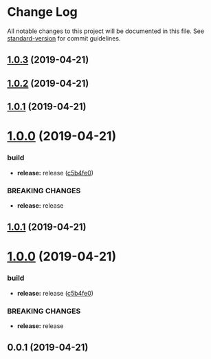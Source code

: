 # Change Log

All notable changes to this project will be documented in this file. See [standard-version](https://github.com/conventional-changelog/standard-version) for commit guidelines.

<a name="1.0.3"></a>
## [1.0.3](https://github.com/varossoft/ngx-testing-lib/compare/v1.0.0...v1.0.3) (2019-04-21)



<a name="1.0.2"></a>
## [1.0.2](https://github.com/varossoft/ngx-testing-lib/compare/v1.0.0...v1.0.2) (2019-04-21)



<a name="1.0.1"></a>
## [1.0.1](https://github.com/varossoft/ngx-testing-lib/compare/v1.0.0...v1.0.1) (2019-04-21)



<a name="1.0.0"></a>
# [1.0.0](https://github.com/varossoft/ngx-testing-lib/compare/v0.0.1...v1.0.0) (2019-04-21)


### build

* **release:** release ([c5b4fe0](https://github.com/varossoft/ngx-testing-lib/commit/c5b4fe0))


### BREAKING CHANGES

* **release:** release



<a name="1.0.1"></a>
## [1.0.1](https://github.com/varossoft/ngx-testing-lib/compare/v2.0.0...v1.0.1) (2019-04-21)



<a name="1.0.0"></a>
# [1.0.0](https://github.com/varossoft/ngx-testing-lib/compare/v0.0.1...v1.0.0) (2019-04-21)


### build

* **release:** release ([c5b4fe0](https://github.com/varossoft/ngx-testing-lib/commit/c5b4fe0))


### BREAKING CHANGES

* **release:** release



<a name="0.0.1"></a>
## 0.0.1 (2019-04-21)
